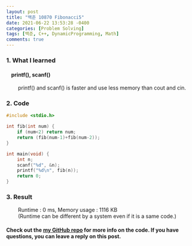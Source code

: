 ```yaml
---
layout: post
title: "백준 10870 Fibonacci5"
date: 2021-06-22 13:53:28 -0400
categories: [Problem Solving]
tags: [백준, C++, DynamicProgramming, Math]
comments: true
---
```


### 1. What I learned
#### &nbsp;&nbsp;&nbsp;&nbsp;printf(), scanf()
&nbsp;&nbsp;&nbsp;&nbsp;&nbsp;&nbsp;&nbsp;&nbsp;printf() and scanf() is faster and use less memory than cout and cin.   

### 2. Code
```cpp
#include <stdio.h>

int fib(int num) {
    if (num<2) return num;
    return (fib(num-1)+fib(num-2));
}

int main(void) {
    int n;
    scanf("%d", &n);
    printf("%d\n", fib(n));
    return 0;
}
```

### 3. Result
&nbsp;&nbsp;&nbsp;&nbsp;&nbsp;&nbsp;&nbsp;&nbsp;Runtime : 0 ms, Memory usage : 1116 KB  
&nbsp;&nbsp;&nbsp;&nbsp;&nbsp;&nbsp;&nbsp;&nbsp;(Runtime can be different by a system even if it is a same code.)

#### Check out the [my GitHub repo][hyuk-gh] for more info on the code. If you have questions, you can leave a reply on this post.
[hyuk-gh]: https://github.com/dlgur1994/StudyAlgorithms
